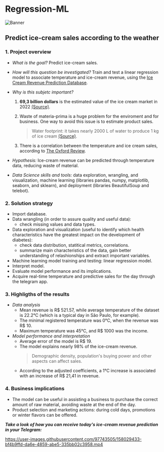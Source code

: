 # Regression-ML
 
![Banner](imagem.png)

## Predict ice-cream sales according to the weather

### 1. Project overview
 
- *What is the goal?* 
Predict ice-cream sales.
 
- *How will this question be investigated?* Train and test a linear regression model to associate temperature and ice-cream revenue, using the [Ice Cream Revenue Prediction
 Database](https://www.kaggle.com/tariquepce/ice-cream-revenue-prediction).

- *Why is this subjetc important?* 

  1. **69,3 billion dollars** is the estimated value of the ice cream market in 2022 [(Source)](https://www.finedininglovers.com/article/10-numbers-behind-ice-cream).

  2. Waste of materia-prima is a huge problem for the enviroment and for business. One way to avoid this issue is to estimate product sales.
     > Water footprint: it takes nearly 2000 L of water to produce 1 kg of ice cream [(Source)](https://healabel.com/i-ingredients/ice-cream).

  3. There is a correlation between the temperature and ice cream sales, according to [The Oxford Review](https://oxford-review.com/what-is-a-correlation/#:~:text=As%20temperatures%20rise%20ice%20cream,occur%20as%20the%20temperature%20rises.).

- *Hypothesis:* Ice-cream revenue can be predicted through temperature data, reducing waste of material.

 - *Data Science skills and tools:* data exploration, wrangling, and visualization, machine learning (libraries pandas, numpy, matplotlib, seaborn, and sklearn), and deployment (libraries BeautifulSoup and telebot).


### 2. Solution strategy 
- Import database.
- Data wrangling (in order to assure quality and useful data):
    - check missing values and data types.
- Data exploration and visualization (useful to identify which health characteristics have the greatest impact on the development of diabetes):
    - check data distribution, statitical metrics, correlations.
    - summarize main characteristics of the data, gain better understanding of relashionships and extract important variables.
- Machine learning model training and testing: linear regression model.
- Interpret model.
- Evaluate model performance and its implications.
- Acquire real-time temperature and predictive sales for the day through the telegram app.

### 3. Highligths of the results

- *Data analysis*   
    - Mean revenue is R$ 521.57, while average temperature of the dataset is 22.2°C (which is a typical day in São Paulo, for example).
    - The minimal registered temperature was 0°C, when the revenue was R$ 10.
    - Maximum temperature was 45°C, and R$ 1000 was the income.
- *Model performance and interpretation*
    - Average error of the model is R$ 19.
    - The model explains nearly 98% of the ice-cream revenue.
      > Demographic density, population's buying power and other aspects can affect sales. 
    - According to the adjusted coefficients, a 1°C increase is associated with an increase of R$ 21,41 in revenue.

### 4. Business implications
- The model can be useful in assisting a business to purchase the correct amount of raw material, avoiding waste at the end of the day.
- Product selection and marketing actions: during cold days, promotions or winter flavors can be offered.
       


***Take a look of how you can receive today's ice-cream revenue prediction in your Telegram:***


https://user-images.githubusercontent.com/97743505/158029433-bf4b9ffd-da6e-4859-abe5-335bb02c3958.mp4


